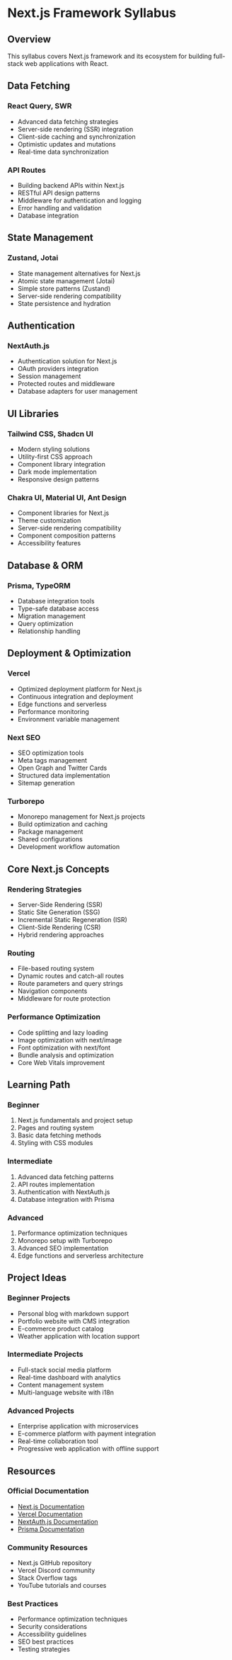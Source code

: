 # Next.js Framework Syllabus

## Overview
This syllabus covers Next.js framework and its ecosystem for building full-stack web applications with React.

## Data Fetching

### React Query, SWR
- Advanced data fetching strategies
- Server-side rendering (SSR) integration
- Client-side caching and synchronization
- Optimistic updates and mutations
- Real-time data synchronization

### API Routes
- Building backend APIs within Next.js
- RESTful API design patterns
- Middleware for authentication and logging
- Error handling and validation
- Database integration

## State Management

### Zustand, Jotai
- State management alternatives for Next.js
- Atomic state management (Jotai)
- Simple store patterns (Zustand)
- Server-side rendering compatibility
- State persistence and hydration

## Authentication

### NextAuth.js
- Authentication solution for Next.js
- OAuth providers integration
- Session management
- Protected routes and middleware
- Database adapters for user management

## UI Libraries

### Tailwind CSS, Shadcn UI
- Modern styling solutions
- Utility-first CSS approach
- Component library integration
- Dark mode implementation
- Responsive design patterns

### Chakra UI, Material UI, Ant Design
- Component libraries for Next.js
- Theme customization
- Server-side rendering compatibility
- Component composition patterns
- Accessibility features

## Database & ORM

### Prisma, TypeORM
- Database integration tools
- Type-safe database access
- Migration management
- Query optimization
- Relationship handling

## Deployment & Optimization

### Vercel
- Optimized deployment platform for Next.js
- Continuous integration and deployment
- Edge functions and serverless
- Performance monitoring
- Environment variable management

### Next SEO
- SEO optimization tools
- Meta tags management
- Open Graph and Twitter Cards
- Structured data implementation
- Sitemap generation

### Turborepo
- Monorepo management for Next.js projects
- Build optimization and caching
- Package management
- Shared configurations
- Development workflow automation

## Core Next.js Concepts

### Rendering Strategies
- Server-Side Rendering (SSR)
- Static Site Generation (SSG)
- Incremental Static Regeneration (ISR)
- Client-Side Rendering (CSR)
- Hybrid rendering approaches

### Routing
- File-based routing system
- Dynamic routes and catch-all routes
- Route parameters and query strings
- Navigation components
- Middleware for route protection

### Performance Optimization
- Code splitting and lazy loading
- Image optimization with next/image
- Font optimization with next/font
- Bundle analysis and optimization
- Core Web Vitals improvement

## Learning Path

### Beginner
1. Next.js fundamentals and project setup
2. Pages and routing system
3. Basic data fetching methods
4. Styling with CSS modules

### Intermediate
1. Advanced data fetching patterns
2. API routes implementation
3. Authentication with NextAuth.js
4. Database integration with Prisma

### Advanced
1. Performance optimization techniques
2. Monorepo setup with Turborepo
3. Advanced SEO implementation
4. Edge functions and serverless architecture

## Project Ideas

### Beginner Projects
- Personal blog with markdown support
- Portfolio website with CMS integration
- E-commerce product catalog
- Weather application with location support

### Intermediate Projects
- Full-stack social media platform
- Real-time dashboard with analytics
- Content management system
- Multi-language website with i18n

### Advanced Projects
- Enterprise application with microservices
- E-commerce platform with payment integration
- Real-time collaboration tool
- Progressive web application with offline support

## Resources

### Official Documentation
- [Next.js Documentation](https://nextjs.org/docs)
- [Vercel Documentation](https://vercel.com/docs)
- [NextAuth.js Documentation](https://next-auth.js.org/)
- [Prisma Documentation](https://www.prisma.io/docs)

### Community Resources
- Next.js GitHub repository
- Vercel Discord community
- Stack Overflow tags
- YouTube tutorials and courses

### Best Practices
- Performance optimization techniques
- Security considerations
- Accessibility guidelines
- SEO best practices
- Testing strategies